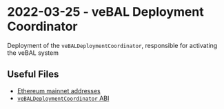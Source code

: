 # 2022-03-25 - veBAL Deployment Coordinator

Deployment of the `veBALDeploymentCoordinator`, responsible for activating the veBAL system

## Useful Files

- [Ethereum mainnet addresses](./output/mainnet.json)
- [`veBALDeploymentCoordinator` ABI](./abi/veBALDeploymentCoordinator.json)
